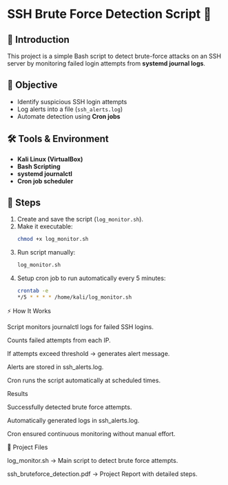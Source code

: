 # SSH Brute Force Detection Script 🔐

## 📌 Introduction
This project is a simple Bash script to detect brute-force attacks on an SSH server by monitoring failed login attempts from **systemd journal logs**.

## 🎯 Objective
- Identify suspicious SSH login attempts
- Log alerts into a file (`ssh_alerts.log`)
- Automate detection using **Cron jobs**

## 🛠 Tools & Environment
- **Kali Linux (VirtualBox)**
- **Bash Scripting**
- **systemd journalctl**
- **Cron job scheduler**

## 🚀 Steps
1. Create and save the script (`log_monitor.sh`).
2. Make it executable:
   ```bash
   chmod +x log_monitor.sh
3. Run script manually:
   ```bash
   log_monitor.sh
4. Setup cron job to run automatically every 5 minutes:
   ```bash
   crontab -e
   */5 * * * * /home/kali/log_monitor.sh

⚡ How It Works

Script monitors journalctl logs for failed SSH logins.

Counts failed attempts from each IP.

If attempts exceed threshold → generates alert message.

Alerts are stored in ssh_alerts.log.

Cron runs the script automatically at scheduled times.

Results

Successfully detected brute force attempts.

Automatically generated logs in ssh_alerts.log.

Cron ensured continuous monitoring without manual effort.

📂 Project Files

log_monitor.sh → Main script to detect brute force attempts.

ssh_bruteforce_detection.pdf → Project Report with detailed steps.

